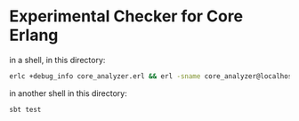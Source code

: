 # Experimental Checker for Core Erlang

in a shell, in this directory:

```sh
erlc +debug_info core_analyzer.erl && erl -sname core_analyzer@localhost -pa
```

in another shell in this directory:

```sh
sbt test
```
